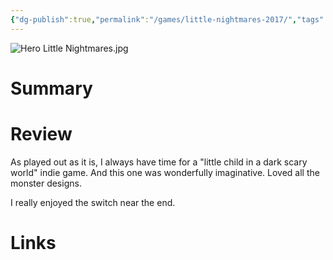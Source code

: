 ```yaml
---
{"dg-publish":true,"permalink":"/games/little-nightmares-2017/","tags":["streamed","games"],"created":"2024-07-23","updated":"2024-08-14"}
---
```



![Hero Little Nightmares.jpg](/img/user/Attachments/Hero%20Little%20Nightmares.jpg)

# Summary

# Review

As played out as it is, I always have time for a "little child in a dark scary world" indie game. And this one was wonderfully imaginative. Loved all the monster designs.

I really enjoyed the switch near the end.

# Links
